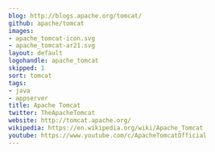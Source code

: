 ```yaml
---
blog: http://blogs.apache.org/tomcat/
github: apache/tomcat
images:
- apache_tomcat-icon.svg
- apache_tomcat-ar21.svg
layout: default
logohandle: apache_tomcat
skipped: 1
sort: tomcat
tags:
- java
- appserver
title: Apache Tomcat
twitter: TheApacheTomcat
website: http://tomcat.apache.org/
wikipedia: https://en.wikipedia.org/wiki/Apache_Tomcat
youtube: https://www.youtube.com/c/ApacheTomcatOfficial
---
```

